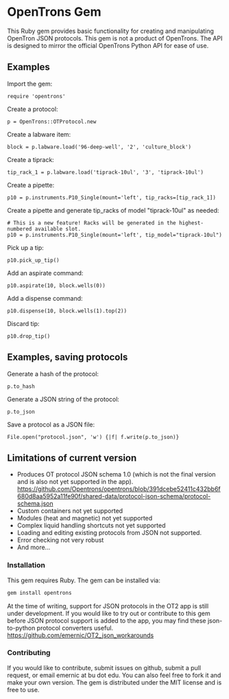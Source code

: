 # OpenTrons Gem

This Ruby gem provides basic functionality for creating and manipulating OpenTron JSON protocols. This gem is not a product of OpenTrons. The API is designed to mirror the official OpenTrons Python API for ease of use.

## Examples
Import the gem:
```
require 'opentrons'
```
Create a protocol:
```
p = OpenTrons::OTProtocol.new
```
Create a labware item: 
```
block = p.labware.load('96-deep-well', '2', 'culture_block')
```
Create a tiprack: 
```
tip_rack_1 = p.labware.load('tiprack-10ul', '3', 'tiprack-10ul')
```
Create a pipette: 
```
p10 = p.instruments.P10_Single(mount='left', tip_racks=[tip_rack_1])
```
Create a pipette and generate tip_racks of model "tiprack-10ul" as needed:
```
# This is a new feature! Racks will be generated in the highest-numbered available slot.
p10 = p.instruments.P10_Single(mount='left', tip_model="tiprack-10ul")
```
Pick up a tip: 
```
p10.pick_up_tip()
```
Add an aspirate command: 
```
p10.aspirate(10, block.wells(0))
```
Add a dispense command: 
```
p10.dispense(10, block.wells(1).top(2))
```
Discard tip:
```
p10.drop_tip()
```
	
## Examples, saving protocols
Generate a hash of the protocol:
```
p.to_hash
```
Generate a JSON string of the protocol:
```
p.to_json
```
Save a protocol as a JSON file:
```
File.open("protocol.json", 'w') {|f| f.write(p.to_json)}
```

## Limitations of current version
- Produces OT protocol JSON schema 1.0 (which is not the final version and is also not yet supported in the app).
    https://github.com/Opentrons/opentrons/blob/391dcebe52411c432bb6f680d8aa5952a11fe90f/shared-data/protocol-json-schema/protocol-schema.json
- Custom containers not yet supported
- Modules (heat and magnetic) not yet supported
- Complex liquid handling shortcuts not yet supported
- Loading and editing existing protocols from JSON not supported.
- Error checking not very robust
- And more...

### Installation
This gem requires Ruby.
The gem can be installed via:
```sh
gem install opentrons
```
At the time of writing, support for JSON protocols in the OT2 app is still under development. If you would like to try out or contribute to this gem before JSON protocol support is added to the app, you may find these json-to-python protocol converters useful. https://github.com/emernic/OT2_json_workarounds

### Contributing
If you would like to contribute, submit issues on github, submit a pull request, or email emernic at bu dot edu. You can also feel free to fork it and make your own version. The gem is distributed under the MIT license and is free to use.